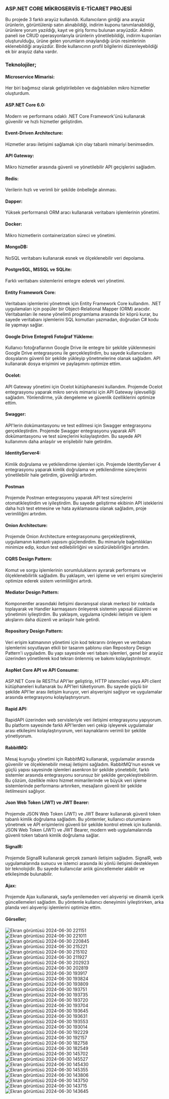 ### ASP.NET CORE MİKROSERVİS E-TİCARET PROJESİ
Bu projede 3 farklı arayüz kullanıldı. Kullanıcıların girdiği ana arayüz ürünlerin, görüntülenip satın alınabildiği, indirim kuponu tanımlanabildiği, ürünlere yorum yazıldığı, kayıt ve giriş formu bulunan arayüzdür. Admin paneli ise CRUD operasyonlarıyla ürünlerin
yönetilebildiği, indirim kuponları oluşturulduğu, ürüne gelen yorumların onaylandığı ürün resimlerinin eklenebildiği arayüzdür. Birde kullanıcının profil bilgilerini düzenleyebildiği ek bir arayüz daha vardır.
### Teknolojiler;
#### Microservice Mimarisi:
Her biri bağımsız olarak geliştirilebilen ve dağıtılabilen mikro hizmetler oluşturdum.
#### ASP.NET Core 6.0:
Modern ve performans odaklı .NET Core Framework'ünü kullanarak güvenilir ve hızlı hizmetler geliştirdim.
#### Event-Driven Architecture:
Hizmetler arası iletişimi sağlamak için olay tabanlı mimariyi benimsedim.
#### API Gateway:
Mikro hizmetler arasında güvenli ve yönetilebilir API geçişlerini sağladım.
#### Redis:
Verilerin hızlı ve verimli bir şekilde önbelleğe alınması.
#### Dapper:
Yüksek performanslı ORM aracı kullanarak veritabanı işlemlerinin yönetimi.
#### Docker:
Mikro hizmetlerin containerization süreci ve yönetimi.
#### MongoDB:
NoSQL veritabanı kullanarak esnek ve ölçeklenebilir veri depolama.
#### PostgreSQL, MSSQL ve SQLite:
Farklı veritabanı sistemlerini entegre ederek veri yönetimi.
#### Entity Framework Core:
Veritabanı işlemlerini yönetmek için Entity Framework Core kullandım. .NET uygulamaları için popüler bir Object-Relational Mapper (ORM) aracıdır. Veritabanları ile nesne yönelimli programlama arasında bir köprü kurar, bu sayede veritabanı işlemlerini SQL komutları yazmadan, doğrudan C# kodu ile yapmayı sağlar.
#### Google Drive Entegreli Fotoğraf Yükleme:
Kullanıcı fotoğraflarının Google Drive ile entegre bir şekilde yüklenmesini Google Drive entegrasyonu ile gerçekleştirdim, bu sayede kullanıcıların dosyalarını güvenli bir şekilde yükleyip yönetmelerine olanak sağladım. API kullanarak dosya erişimini ve paylaşımını optimize ettim.
#### Ocelot:
API Gateway yönetimi için Ocelot kütüphanesini kullandım. Projemde Ocelot entegrasyonu yaparak mikro servis mimarisi için API Gateway işlevselliği sağladım. Yönlendirme, yük dengeleme ve güvenlik özelliklerini optimize ettim.
#### Swagger:
API'lerin dokümantasyonu ve test edilmesi için Swagger entegrasyonu gerçekleştirdim. Projemde Swagger entegrasyonu yaparak API dokümantasyonu ve test süreçlerini kolaylaştırdım. Bu sayede API kullanımını daha anlaşılır ve erişilebilir hale getirdim.
#### IdentityServer4:
Kimlik doğrulama ve yetkilendirme işlemleri için. Projemde IdentityServer 4 entegrasyonu yaparak kimlik doğrulama ve yetkilendirme süreçlerini yönetilebilir hale getirdim, güvenliği artırdım.
#### Postman
Projemde Postman entegrasyonu yaparak API test süreçlerini otomatikleştirdim ve iyileştirdim. Bu sayede geliştirme ekibinin API isteklerini daha hızlı test etmesine ve hata ayıklamasına olanak sağladım, proje verimliliğini artırdım.
#### Onion Architecture:
Projemde Onion Architecture entegrasyonunu gerçekleştirerek, uygulamanın katmanlı yapısını güçlendirdim. Bu mimariyle bağımlılıkları minimize edip, kodun test edilebilirliğini ve sürdürülebilirliğini artırdım.
#### CQRS Design Pattern:
Komut ve sorgu işlemlerinin sorumluluklarını ayırarak performans ve ölçeklenebilirlik sağladım. Bu yaklaşım, veri işleme ve veri erişimi süreçlerini optimize ederek sistem verimliliğini artırdı.
#### Mediator Design Pattern:
Komponentler arasındaki iletişimi davranışsal olarak merkezi bir noktada toplayarak ve Handler karmaşasını önleyerek sistemin yapısal düzenini ve yönetimini iyileştirdim. Bu yaklaşım, uygulama içindeki iletişim ve işlem akışlarını daha düzenli ve anlaşılır hale getirdi.
#### Repository Design Pattern:
Veri erişim katmanının yönetimi için kod tekrarını önleyen ve veritabanı işlemlerini soyutlayan etkili bir tasarım şablonu olan Repository Design Pattern'i uyguladım. Bu yapı sayesinde veri tabanı işlemleri, genel bir arayüz üzerinden yönetilerek kod tekrarı önlenmiş ve bakımı kolaylaştırılmıştır.
#### AspNet Core API ve API Consume:
ASP.NET Core ile RESTful API'ler geliştirip, HTTP istemcileri veya API client kütüphaneleri kullanarak bu API'leri tüketiyorum. Bu sayede güçlü bir şekilde API'ler arası iletişim kuruyor, veri alışverişini sağlıyor ve uygulamalar arasında entegrasyonu kolaylaştırıyorum.
#### Rapid API:
RapidAPI üzerinden web servisleriyle veri iletişimi entegrasyonu yapıyorum. Bu platform sayesinde farklı API'lerden veri çekip işleyerek uygulamalar arası etkileşimi kolaylaştırıyorum, veri kaynaklarını verimli bir şekilde yönetiyorum.
#### RabbitMQ:
Mesaj kuyruğu yönetimi için RabbitMQ kullanarak, uygulamalar arasında güvenilir ve ölçeklenebilir mesaj iletişimi sağladım. RabbitMQ'nun esnek ve güçlü yapısı sayesinde işlemleri asenkron bir şekilde yönetebilir, farklı sistemler arasında entegrasyonu sorunsuz bir şekilde gerçekleştirebilirim. Bu çözüm, özellikle mikro hizmet mimarilerinde ve büyük veri işleme sistemlerinde performansı artırırken, mesajların güvenli bir şekilde iletilmesini sağlıyor.
#### Json Web Token (JWT) ve JWT Bearer:
Projemde JSON Web Token (JWT) ve JWT Bearer kullanarak güvenli token tabanlı kimlik doğrulama sağladım. Bu yöntemler, kullanıcı oturumlarını yönetmek ve API erişimlerini güvenli bir şekilde kontrol etmek için kullanıldı. JSON Web Token (JWT) ve JWT Bearer, modern web uygulamalarında güvenli token tabanlı kimlik doğrulama sağlar.
#### SignalR:
Projemde SignalR kullanarak gerçek zamanlı iletişim sağladım. SignalR, web uygulamalarında sunucu ve istemci arasında iki yönlü iletişimi destekleyen bir teknolojidir. Bu sayede kullanıcılar anlık güncellemeler alabilir ve etkileşimde bulunabilir.
#### Ajax:
Projemde Ajax kullanarak, sayfa yenilemeden veri alışverişi ve dinamik içerik güncellemeleri sağladım. Bu yöntemle kullanıcı deneyimini iyileştirirken, arka planda veri alışverişi işlemlerini optimize ettim.

#### Görseller;
![Ekran görüntüsü 2024-06-30 221151](https://github.com/huseyinaydin99/DotNetCore-6.0-MultiShop-Microservices/assets/16438043/f73cd26e-06ef-457b-81f0-1956f1964551)
![Ekran görüntüsü 2024-06-30 221011](https://github.com/huseyinaydin99/DotNetCore-6.0-MultiShop-Microservices/assets/16438043/f8f94f32-a2ce-467a-ba93-892ff6c46d84)
![Ekran görüntüsü 2024-06-30 220845](https://github.com/huseyinaydin99/DotNetCore-6.0-MultiShop-Microservices/assets/16438043/dec82297-fbaf-42b6-b88a-39a8abff7fc2)
![Ekran görüntüsü 2024-06-30 215221](https://github.com/huseyinaydin99/DotNetCore-6.0-MultiShop-Microservices/assets/16438043/6dea372d-cc67-4d8b-aa76-c6229c7ee345)
![Ekran görüntüsü 2024-06-30 215102](https://github.com/huseyinaydin99/DotNetCore-6.0-MultiShop-Microservices/assets/16438043/1b27f510-fa1c-42de-802d-f6bf94dc95b7)
![Ekran görüntüsü 2024-06-30 211927](https://github.com/huseyinaydin99/DotNetCore-6.0-MultiShop-Microservices/assets/16438043/fb216634-5794-49f3-b54e-5650fdfe6bea)
![Ekran görüntüsü 2024-06-30 202923](https://github.com/huseyinaydin99/DotNetCore-6.0-MultiShop-Microservices/assets/16438043/47e6aa92-f8eb-4606-b937-243478d0a260)
![Ekran görüntüsü 2024-06-30 202819](https://github.com/huseyinaydin99/DotNetCore-6.0-MultiShop-Microservices/assets/16438043/2eb5e339-b622-4d79-8c7a-a0926460d1ed)
![Ekran görüntüsü 2024-06-30 193917](https://github.com/huseyinaydin99/DotNetCore-6.0-MultiShop-Microservices/assets/16438043/c788cd11-eb4a-4009-ab99-2330159d6d8b)
![Ekran görüntüsü 2024-06-30 193824](https://github.com/huseyinaydin99/DotNetCore-6.0-MultiShop-Microservices/assets/16438043/8157500c-7e96-4263-802b-10122cf7926e)
![Ekran görüntüsü 2024-06-30 193809](https://github.com/huseyinaydin99/DotNetCore-6.0-MultiShop-Microservices/assets/16438043/22baf2e8-2408-4413-a8fa-41431cf5aaf5)
![Ekran görüntüsü 2024-06-30 193751](https://github.com/huseyinaydin99/DotNetCore-6.0-MultiShop-Microservices/assets/16438043/51b80c61-d556-4cb1-b81b-14ea30c8df60)
![Ekran görüntüsü 2024-06-30 193735](https://github.com/huseyinaydin99/DotNetCore-6.0-MultiShop-Microservices/assets/16438043/77439647-0d30-41ef-92a8-38107065db81)
![Ekran görüntüsü 2024-06-30 193720](https://github.com/huseyinaydin99/DotNetCore-6.0-MultiShop-Microservices/assets/16438043/3e353efb-a6a1-4fef-8ff7-555a8528fd35)
![Ekran görüntüsü 2024-06-30 193704](https://github.com/huseyinaydin99/DotNetCore-6.0-MultiShop-Microservices/assets/16438043/c54032f5-1fde-4a2b-b772-c2610cf48d09)
![Ekran görüntüsü 2024-06-30 193645](https://github.com/huseyinaydin99/DotNetCore-6.0-MultiShop-Microservices/assets/16438043/7edaa08a-7602-41d0-b392-a19088f1d80b)
![Ekran görüntüsü 2024-06-30 193631](https://github.com/huseyinaydin99/DotNetCore-6.0-MultiShop-Microservices/assets/16438043/e6258842-75bd-4947-904e-d06f468c1ee4)
![Ekran görüntüsü 2024-06-30 193553](https://github.com/huseyinaydin99/DotNetCore-6.0-MultiShop-Microservices/assets/16438043/df24f482-3e55-4f9a-b731-bb0fa82fa12c)
![Ekran görüntüsü 2024-06-30 193014](https://github.com/huseyinaydin99/DotNetCore-6.0-MultiShop-Microservices/assets/16438043/88ea01dd-d28b-48f1-b6f3-d58869b2ae8c)
![Ekran görüntüsü 2024-06-30 192229](https://github.com/huseyinaydin99/DotNetCore-6.0-MultiShop-Microservices/assets/16438043/56f18b70-27fe-4d14-a6be-5e0563b1fe33)
![Ekran görüntüsü 2024-06-30 192157](https://github.com/huseyinaydin99/DotNetCore-6.0-MultiShop-Microservices/assets/16438043/4b57dcf3-a417-40c8-9fde-5e536e95ece3)
![Ekran görüntüsü 2024-06-30 182758](https://github.com/huseyinaydin99/DotNetCore-6.0-MultiShop-Microservices/assets/16438043/02f45dc8-c8fc-4f5f-90d3-94d554fd13b1)
![Ekran görüntüsü 2024-06-30 182549](https://github.com/huseyinaydin99/DotNetCore-6.0-MultiShop-Microservices/assets/16438043/96f98464-dc9f-4f1a-a44d-47845755954b)
![Ekran görüntüsü 2024-06-30 145702](https://github.com/huseyinaydin99/DotNetCore-6.0-MultiShop-Microservices/assets/16438043/8412d450-2248-4003-ae74-20c872979472)
![Ekran görüntüsü 2024-06-30 145527](https://github.com/huseyinaydin99/DotNetCore-6.0-MultiShop-Microservices/assets/16438043/5cdec531-dfa3-48f2-bc82-be3f5618efff)
![Ekran görüntüsü 2024-06-30 145430](https://github.com/huseyinaydin99/DotNetCore-6.0-MultiShop-Microservices/assets/16438043/3210c43e-b1b3-43c8-ba3a-13429bb4865f)
![Ekran görüntüsü 2024-06-30 145355](https://github.com/huseyinaydin99/DotNetCore-6.0-MultiShop-Microservices/assets/16438043/2593a93c-109c-4034-8604-d9907a2d745d)
![Ekran görüntüsü 2024-06-30 143806](https://github.com/huseyinaydin99/DotNetCore-6.0-MultiShop-Microservices/assets/16438043/a3934b0b-4e9f-47e4-a3cc-be15c88cb69d)
![Ekran görüntüsü 2024-06-30 143750](https://github.com/huseyinaydin99/DotNetCore-6.0-MultiShop-Microservices/assets/16438043/43916843-36d7-44ed-bf5c-1fd8e1daa873)
![Ekran görüntüsü 2024-06-30 143715](https://github.com/huseyinaydin99/DotNetCore-6.0-MultiShop-Microservices/assets/16438043/9987448a-0f95-4360-9af3-c4114425c58f)
![Ekran görüntüsü 2024-06-30 143645](https://github.com/huseyinaydin99/DotNetCore-6.0-MultiShop-Microservices/assets/16438043/c2b85053-2a1c-488f-88ee-b39992cbbbd6)
